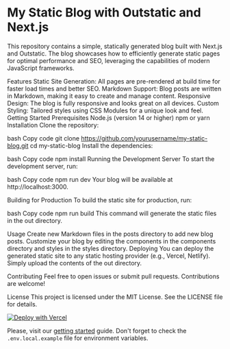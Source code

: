 # My Static Blog with Outstatic and Next.js
This repository contains a simple, statically generated blog built with Next.js and Outstatic. The blog showcases how to efficiently generate static pages for optimal performance and SEO, leveraging the capabilities of modern JavaScript frameworks.

Features
Static Site Generation: All pages are pre-rendered at build time for faster load times and better SEO.
Markdown Support: Blog posts are written in Markdown, making it easy to create and manage content.
Responsive Design: The blog is fully responsive and looks great on all devices.
Custom Styling: Tailored styles using CSS Modules for a unique look and feel.
Getting Started
Prerequisites
Node.js (version 14 or higher)
npm or yarn
Installation
Clone the repository:

bash
Copy code
git clone https://github.com/yourusername/my-static-blog.git
cd my-static-blog
Install the dependencies:

bash
Copy code
npm install
Running the Development Server
To start the development server, run:

bash
Copy code
npm run dev
Your blog will be available at http://localhost:3000.

Building for Production
To build the static site for production, run:

bash
Copy code
npm run build
This command will generate the static files in the out directory.

Usage
Create new Markdown files in the posts directory to add new blog posts.
Customize your blog by editing the components in the components directory and styles in the styles directory.
Deploying
You can deploy the generated static site to any static hosting provider (e.g., Vercel, Netlify). Simply upload the contents of the out directory.

Contributing
Feel free to open issues or submit pull requests. Contributions are welcome!

License
This project is licensed under the MIT License. See the LICENSE file for details.

[![Deploy with Vercel](https://vercel.com/button)](https://vercel.com/new/clone?repository-url=https%3A%2F%2Fgithub.com%2Favitorio%2Foutstatic%2Ftree%2Fmain%2Fexamples%2Fbasic-blog&env=OST_GITHUB_ID,OST_GITHUB_SECRET&project-name=outstatic-blog&repo-name=outstatic-blog&demo-title=Outstatic%20Blog%20Demo&demo-description=A%20statically%20generated%20blog%20example%20using%20Outstatic&demo-url=https%3A%2F%2Foutstatic-example-blog.vercel.app%2F&demo-image=https%3A%2F%2Foutstatic.com%2Fimages%2Foutstatic-demo.png&envDescription=API%20Keys%20needed%20for%20installation&envLink=https%3A%2F%2Foutstatic.com%2Fdocs%2Fenvironment-variables)

Please, visit our [getting started](https://outstatic.com/docs/getting-started) guide.
Don't forget to check the `.env.local.example` file for environment variables.
